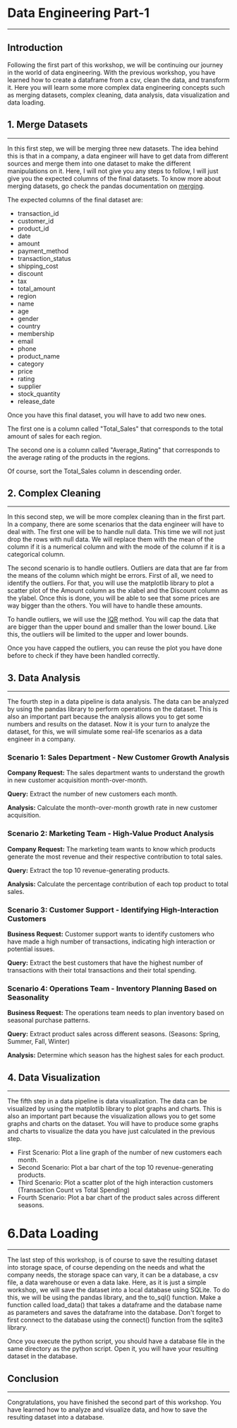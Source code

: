 # Data Engineering Part-1

---

## Introduction

Following the first part of this workshop, we will be continuing our journey in the world of data engineering.
With the previous workshop, you have learned how to create a dataframe from a csv, clean the data, and transform it.
Here you will learn some more complex data engineering concepts such as merging datasets, complex cleaning, data analysis, data visualization and data loading.


## 1. Merge Datasets

---

In this first step, we will be merging three new datasets.
The idea behind this is that in a company, a data engineer will have to get data from different sources
and merge them into one dataset to make the different manipulations on it.
Here, I will not give you any steps to follow, I will just give you the expected columns of the final datasets.
To know more about merging datasets,
go check the pandas documentation on [merging](https://pandas.pydata.org/docs/user_guide/merging.html).

The expected columns of the final dataset are:

- transaction_id
- customer_id
- product_id
- date
- amount
- payment_method
- transaction_status
- shipping_cost
- discount
- tax
- total_amount
- region
- name
- age
- gender
- country
- membership
- email
- phone
- product_name
- category
- price
- rating
- supplier
- stock_quantity
- release_date

Once you have this final dataset, you will have to add two new ones.

The first one is a column called "Total_Sales" that corresponds to the total amount of sales for each region.

The second one is a column called "Average_Rating" that corresponds to the average rating of the products in the regions.

Of course, sort the Total_Sales column in descending order.

## 2. Complex Cleaning

---

In this second step, we will be more complex cleaning than in the first part.
In a company, there are some scenarios that the data engineer will have to deal with.
The first one will be to handle null data.
This time we will not just drop the rows with null data.
We will replace them with the mean of the column if it is a numerical column
and with the mode of the column if it is a categorical column.

The second scenario is to handle outliers.
Outliers are data that are far from the means of the column which might be errors.
First of all, we need to identify the outliers.
For that, you will use the matplotlib library to plot a scatter plot of the Amount column as the xlabel and the Discount column as the ylabel.
Once this is done, you will be able to see that some prices are way bigger than the others. You will have to handle these amounts.

To handle outliers, we will use the [IQR](https://en.wikipedia.org/wiki/Interquartile_range) method.
You will cap the data that are bigger than the upper bound and smaller than the lower bound.
Like this, the outliers will be limited to the upper and lower bounds.

Once you have capped the outliers, you can reuse the plot you have done before to check if they have been handled correctly.

## 3. Data Analysis

---
The fourth step in a data pipeline is data analysis.
The data can be analyzed by using the pandas library to perform operations on the dataset.
This is also an important part because the analysis allows you to get some numbers and results on the dataset.
Now it is your turn to analyze the dataset, for this, we will simulate some real-life scenarios as a data engineer in a company.

### Scenario 1: Sales Department - New Customer Growth Analysis

**Company Request:** The sales department wants to understand the growth in new customer acquisition month-over-month.

**Query:** Extract the number of new customers each month.

**Analysis:** Calculate the month-over-month growth rate in new customer acquisition.


### Scenario 2: Marketing Team - High-Value Product Analysis

**Company Request:** The marketing team wants to know which products generate the most revenue and their respective contribution to total sales.

**Query:** Extract the top 10 revenue-generating products.

**Analysis:** Calculate the percentage contribution of each top product to total sales.

### Scenario 3: Customer Support - Identifying High-Interaction Customers

**Business Request:** Customer support wants to identify customers who have made a high number of transactions, indicating high interaction or potential issues.

**Query:** Extract the best customers that have the highest number of transactions with their total transactions and their total spending.

### Scenario 4: Operations Team - Inventory Planning Based on Seasonality

**Business Request:** The operations team needs to plan inventory based on seasonal purchase patterns.

**Query:** Extract product sales across different seasons. (Seasons: Spring, Summer, Fall, Winter)

**Analysis:** Determine which season has the highest sales for each product.


## 4. Data Visualization

---

The fifth step in a data pipeline is data visualization.
The data can be visualized by using the matplotlib library to plot graphs and charts.
This is also an important part because the visualization allows you to get some graphs and charts on the dataset.
You will have to produce some graphs and charts to visualize the data you have just calculated in the previous step.

- First Scenario: Plot a line graph of the number of new customers each month.
- Second Scenario: Plot a bar chart of the top 10 revenue-generating products.
- Third Scenario: Plot a scatter plot of the high interaction customers (Transaction Count vs Total Spending)
- Fourth Scenario: Plot a bar chart of the product sales across different seasons.

# 6.Data Loading

---

The last step of this workshop, is of course to save the resulting dataset into storage space, of course depending on the
needs and what the company needs, the storage space can vary, it can be a database, a csv file, a data warehouse or even a data lake.
Here, as it is just a simple workshop, we will save the dataset into a local database using SQLite.
To do this, we will be using the pandas library, and the to_sql() function.
Make a function called load_data() that takes a dataframe and the database name as parameters and saves the dataframe into the database.
Don't forget to first connect to the database using the connect() function from the sqlite3 library.

Once you execute the python script, you should have a database file in the same directory as the python script.
Open it, you will have your resulting dataset in the database.


## Conclusion

---

Congratulations, you have finished the second part of this workshop.
You have learned how to analyze and visualize data, and how to save the resulting dataset into a database.
